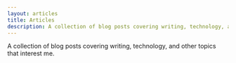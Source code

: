 ```yaml
---
layout: articles
title: Articles
description: A collection of blog posts covering writing, technology, and other topics that interest me.
---
```


<p>A collection of blog posts covering writing, technology, and other topics that interest me.</p>

